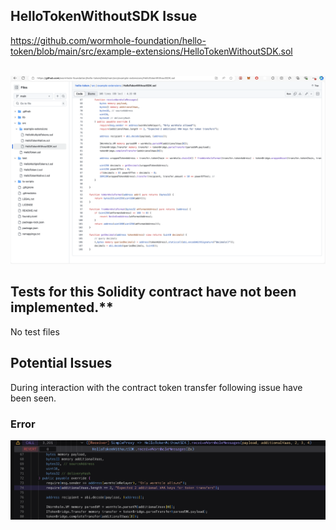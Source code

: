 ## HelloTokenWithoutSDK Issue

https://github.com/wormhole-foundation/hello-token/blob/main/src/example-extensions/HelloTokenWithoutSDK.sol 
<br><br/>

<p align="center">
  <img src="./assets/code.jpg">
</p>

## Tests for this Solidity contract have not been implemented.**  
No test files

## Potential Issues

During interaction with the contract token transfer following issue have been seen. 

### Error 

![Error 1](./assets/error.jpg)

